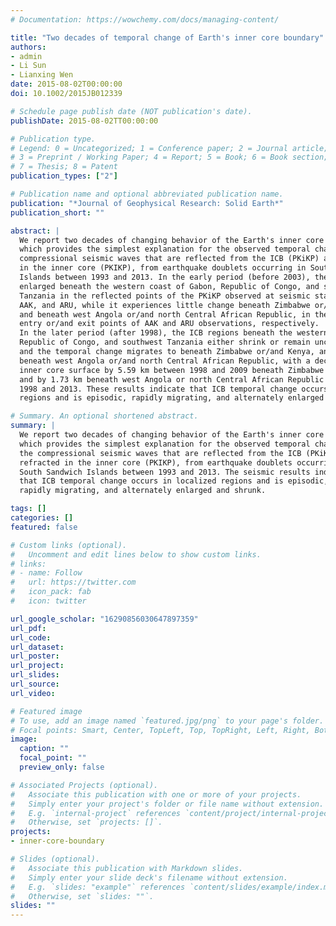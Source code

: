 ```yaml
---
# Documentation: https://wowchemy.com/docs/managing-content/

title: "Two decades of temporal change of Earth's inner core boundary"
authors:
- admin
- Li Sun
- Lianxing Wen
date: 2015-08-02T00:00:00
doi: 10.1002/2015JB012339

# Schedule page publish date (NOT publication's date).
publishDate: 2015-08-02TT00:00:00

# Publication type.
# Legend: 0 = Uncategorized; 1 = Conference paper; 2 = Journal article;
# 3 = Preprint / Working Paper; 4 = Report; 5 = Book; 6 = Book section;
# 7 = Thesis; 8 = Patent
publication_types: ["2"]

# Publication name and optional abbreviated publication name.
publication: "*Journal of Geophysical Research: Solid Earth*"
publication_short: ""

abstract: |
  We report two decades of changing behavior of the Earth's inner core boundary (ICB),
  which provides the simplest explanation for the observed temporal change of the
  compressional seismic waves that are reflected from the ICB (PKiKP) and refracted
  in the inner core (PKIKP), from earthquake doublets occurring in South Sandwich
  Islands between 1993 and 2013. In the early period (before 2003), the ICB is
  enlarged beneath the western coast of Gabon, Republic of Congo, and southwest
  Tanzania in the reflected points of the PKiKP observed at seismic stations OBN,
  AAK, and ARU, while it experiences little change beneath Zimbabwe or/and Kenya,
  and beneath west Angola or/and north Central African Republic, in the PKIKP
  entry or/and exit points of AAK and ARU observations, respectively.
  In the later period (after 1998), the ICB regions beneath the western coast of Gabon,
  Republic of Congo, and southwest Tanzania either shrink or remain unchanged,
  and the temporal change migrates to beneath Zimbabwe or/and Kenya, and
  beneath west Angola or/and north Central African Republic, with a decrease of
  inner core surface by 5.59 km between 1998 and 2009 beneath Zimbabwe or Kenya
  and by 1.73 km beneath west Angola or north Central African Republic between
  1998 and 2013. These results indicate that ICB temporal change occurs in localized
  regions and is episodic, rapidly migrating, and alternately enlarged and shrunk.

# Summary. An optional shortened abstract.
summary: |
  We report two decades of changing behavior of the Earth's inner core boundary (ICB),
  which provides the simplest explanation for the observed temporal change of
  the compressional seismic waves that are reflected from the ICB (PKiKP) and
  refracted in the inner core (PKIKP), from earthquake doublets occurring in
  South Sandwich Islands between 1993 and 2013. The seismic results indicate
  that ICB temporal change occurs in localized regions and is episodic,
  rapidly migrating, and alternately enlarged and shrunk.

tags: []
categories: []
featured: false

# Custom links (optional).
#   Uncomment and edit lines below to show custom links.
# links:
# - name: Follow
#   url: https://twitter.com
#   icon_pack: fab
#   icon: twitter

url_google_scholar: "16290856030647897359"
url_pdf:
url_code:
url_dataset:
url_poster:
url_project:
url_slides:
url_source:
url_video:

# Featured image
# To use, add an image named `featured.jpg/png` to your page's folder.
# Focal points: Smart, Center, TopLeft, Top, TopRight, Left, Right, BottomLeft, Bottom, BottomRight.
image:
  caption: ""
  focal_point: ""
  preview_only: false

# Associated Projects (optional).
#   Associate this publication with one or more of your projects.
#   Simply enter your project's folder or file name without extension.
#   E.g. `internal-project` references `content/project/internal-project/index.md`.
#   Otherwise, set `projects: []`.
projects:
- inner-core-boundary

# Slides (optional).
#   Associate this publication with Markdown slides.
#   Simply enter your slide deck's filename without extension.
#   E.g. `slides: "example"` references `content/slides/example/index.md`.
#   Otherwise, set `slides: ""`.
slides: ""
---
```

